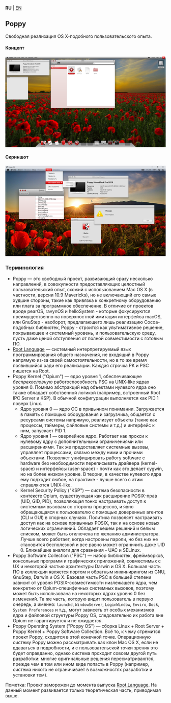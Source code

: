 **RU** | [EN](README_EN.md)

Poppy
--
Свободная реализация OS X-подобного пользовательского опыта.

#### Концепт
![Концепт](Resources/Concept.png)

#### Скриншот
![Скриншот](Resources/Screenshot.png)

### Терминология

- Poppy &mdash; это свободный проект, развивающий сразу несколько направлений, в совокупности предоставляющих целостный пользовательский опыт, схожий с использованием Mac OS X (в частности, версии 10.9 Mavericks), но не включающий его самые худшие стороны, такие как привязка к конкретному оборудованию или плата за программное обеспечение. В отличие от проектов вроде pearOS, ravynOS и helloSystem - которые фокусируются преимущественно на поверхностной имитации интерфейса macOS, или GnuStep - наоборот, предлагающего лишь реализацию Cocoa-подобных библиотек, Poppy - строится как ультимативное решение, покрывающее и системный уровень, и пользовательскую среду, пусть даже ценой отступления от полной совместимости с готовым ПО.
- [Root Language](https://github.com/sziberov/Root-Language) &mdash; системный интерпретируемый язык программирования общего назначения, не входящий в Poppy напрямую из-за своей самостоятельности, но в то же время появившийся ради его реализации. Каждая строчка PK и PSC пишется на Root.
- Poppy Kernel ("Opium") &mdash; ядро уровня 1, обеспечивающее _беспрекословную_ работоспособность PSC на UNIX-like ядрах уровня 0. Помимо абстракций над объектами нулевого ядра оно также обладает собственной логикой (например, встроенный Root IPC Server и KSP). В обычной конфигурации выполняется как PID 1 поверх Linux.
  - Ядро уровня 0 &mdash; ядро ОС в привычном понимании. Загружается в память с помощью оборудования и загрузчика, общается с ресурсами системы напрямую, реализует объекты (такие как процессы, таймеры, файловые системы и т.д.) и интерфейс к ним, запускает PID 1.
  - Ядро уровня 1 &mdash; оверлейное ядро. Работает как прокси к нулевому ядру с дополнительными ограничениями или расширениями. Так же предоставляет системные вызовы, управляет процессами, связью между ними и прочими объектами. Позволяет унифицировать работу software с hardware без необходимости переписывать драйвера (kernel-space) и интерфейсы (user-space) - почти как это делает cygwin, но на более низком уровне. В теории, в качестве нулевого ядра ему подходит любое, на практике - лучше всего с этим справляются UNIX-like.
  - Kernel Security Policy ("KSP") &mdash; система безопасности в контексте Opium, существующая как расширение POSIX-прав (UID, GID, PID), позволяющая тонко настраивать доступ к системным вызовам со стороны процессов, и явно обращающаяся к пользователю с помощью доверенных агентов (CLI и GUI) в спорных случаях. Политика позволяет настраивать доступ как на основе привычных POSIX, так и на основе новых логических ограничений. Обладает кешем решений и белым списком, может быть отключена по желанию администратора. Лучше всего работает, когда настроены пароли, но без них не становится бесполезной и все равно может ограничить даже UID 0. Ближайшие аналоги для сравнения - UAC и SELinux.
- Poppy Software Collection ("PSC") &mdash; набор библиотек, фреймворков, консольных программ и графических приложений, совместимых с UX и некоторой частью архитектуры Darwin и OS X. Большая часть ПО в коллекции является портом и обратным инжинирингом из GNU, GnuStep, Darwin и OS X. Базовая часть PSC в большей степени зависит от уровня POSIX-совместимости низлежащего ядра, чем конкретно от Opium-специфичных системных вызовов, поэтому может быть использована на некоторых ядрах уровня 0 без изменений. Та же часть, которую видит пользователь в первую очередь, а именно: `launchd`, `WindowServer`, `LoginWindow`, `Enviro`, `Dock`, `System Preferences` и т.д., могут зависеть от особых механизмов ядра и файловой структуры Poppy OS, следовательно их работа вне Opium не гарантируется и не ожидается.
- Poppy Operating System ("Poppy OS") &mdash; сборка Linux + Root Server + Poppy Kernel + Poppy Software Collection. Всё то, к чему стремится проект Poppy, сходится в этой конечной точке. Операционную систему Poppy можно рассматривать как клон Mac OS X, если не вдаваться в подробности, и с пользовательской точки зрения это будет оправданно, однако система проходит совсем другой путь разработки: многие оригинальные решения пересматриваются, прежде чем в том или ином виде попасть в Poppy (например, система никого не ограничивает в возможностях разработки и установки тем).

Пометка: Проект заморожен до момента выпуска [Root Language](https://github.com/i-am-dies/Root-Language). На данный момент развивается только теоретическая часть, приводимая выше.
